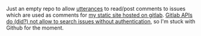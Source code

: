 Just an empty repo to allow [utterances](https://utteranc.es/) to read/post comments to issues which are used as comments for [my static site hosted on gitlab](https://gabrieleballetti.gitlab.io/). [Gitlab APIs do (did?) not allow to search issues without authentication](https://github.com/utterance/utterances/issues/240), so I'm stuck with Github for the moment.

